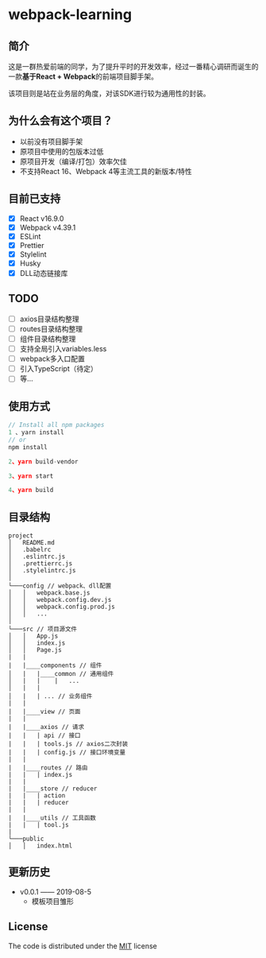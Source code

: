 # webpack-learning
## 简介
这是一群热爱前端的同学，为了提升平时的开发效率，经过一番精心调研而诞生的一款**基于React + Webpack**的前端项目脚手架。

该项目则是站在业务层的角度，对该SDK进行较为通用性的封装。

## 为什么会有这个项目？
 - 以前没有项目脚手架
 - 原项目中使用的包版本过低
 - 原项目开发（编译/打包）效率欠佳
 - 不支持React 16、Webpack 4等主流工具的新版本/特性

## 目前已支持
- [x] React v16.9.0
- [x] Webpack v4.39.1
- [x] ESLint
- [x] Prettier
- [x] Stylelint
- [x] Husky
- [x] DLL动态链接库

## TODO
- [ ] axios目录结构整理
- [ ] routes目录结构整理
- [ ] 组件目录结构整理
- [ ] 支持全局引入variables.less
- [ ] webpack多入口配置
- [ ] 引入TypeScript（待定）
- [ ] 等...

## 使用方式
```js
// Install all npm packages
1 、yarn install
// or
npm install

2、yarn build-vendor

3、yarn start

4、yarn build
```

## 目录结构
```
project
│   README.md
│   .babelrc
│   .eslintrc.js
│   .prettierrc.js
│   .stylelintrc.js
│
└───config // webpack、dll配置
│   │   webpack.base.js
│   │   webpack.config.dev.js
│   │   webpack.config.prod.js
│   │   ...
│
└───src // 项目源文件
│   │   App.js
│   │   index.js
│   │   Page.js
|   |
|   |____components // 组件
│   |   |____common // 通用组件
│   |   |    |   ...
│   |   |
│   |   | ... // 业务组件
|   |
|   |____view // 页面
|   |
|   |____axios // 请求
|   |   | api // 接口
|   |   | tools.js // axios二次封装
|   |   | config.js // 接口环境变量
|   |
|   |____routes // 路由
|   |   | index.js
|   |
|   |____store // reducer
|   |   | action
|   |   | reducer
|   |
|   |____utils // 工具函数
|   |   | tool.js
|  
└───public
│   │   index.html
```

## 更新历史
 - v0.0.1 —— 2019-08-5
    - 模板项目雏形

## License
The code is distributed under the [MIT](https://opensource.org/licenses/MIT) license
